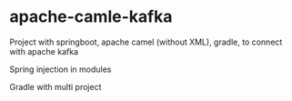 # apache-camle-kafka

Project with springboot, apache camel (without XML), gradle, to connect with apache kafka

Spring injection in modules 

Gradle with multi project
